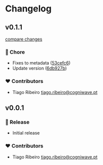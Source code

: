 # Changelog

## v0.1.1

[compare changes](https://github.com/cogniwave/gh-label-sync/compare/v0.0.9...v0.1.1)

### 🏡 Chore

- Fixes to metadata ([53cefc6](https://github.com/cogniwave/gh-label-sync/commit/53cefc6))
- Update version ([6db927b](https://github.com/cogniwave/gh-label-sync/commit/6db927b))

### ❤️ Contributors

- Tiago Ribeiro <tiago.ribeiro@cogniwave.pt>

## v0.0.1


### 🚀 Release


- Initial release

### ❤️ Contributors

- Tiago Ribeiro <tiago.ribeiro@cogniwave.pt>

